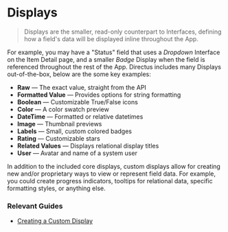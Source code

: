 # Displays <small></small>

> Displays are the smaller, read-only counterpart to Interfaces, defining how a field's data will be displayed inline throughout the App.

For example, you may have a "Status" field that uses a _Dropdown_ Interface on the Item Detail page, and a smaller _Badge_ Display when the field is referenced throughout the rest of the App. Directus includes many Displays out-of-the-box, below are the some key examples:

- **Raw** — The exact value, straight from the API
- **Formatted Value** — Provides options for string formatting
- **Boolean** — Customizable True/False icons
- **Color** — A color swatch preview
- **DateTime** — Formatted or relative datetimes
- **Image** — Thumbnail previews
- **Labels** — Small, custom colored badges
- **Rating** — Customizable stars
- **Related Values** — Displays relational display titles
- **User** — Avatar and name of a system user

In addition to the included core displays, custom displays allow for creating new and/or proprietary ways to view or represent field data. For example, you could create progress indicators, tooltips for relational data, specific formatting styles, or anything else.

### Relevant Guides

- [Creating a Custom Display](/guides/extensions/displays)
